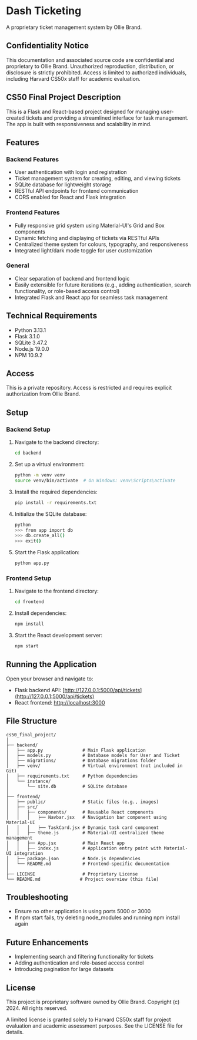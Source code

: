 # Dash Ticketing

A proprietary ticket management system by Ollie Brand.

## Confidentiality Notice

This documentation and associated source code are confidential and proprietary to Ollie Brand. Unauthorized reproduction, distribution, or disclosure is strictly prohibited. Access is limited to authorized individuals, including Harvard CS50x staff for academic evaluation.

## CS50 Final Project Description

This is a Flask and React-based project designed for managing user-created tickets and providing a streamlined interface for task management. The app is built with responsiveness and scalability in mind.

## Features

### Backend Features
- User authentication with login and registration
- Ticket management system for creating, editing, and viewing tickets
- SQLite database for lightweight storage
- RESTful API endpoints for frontend communication
- CORS enabled for React and Flask integration

### Frontend Features
- Fully responsive grid system using Material-UI's Grid and Box components
- Dynamic fetching and displaying of tickets via RESTful APIs
- Centralized theme system for colours, typography, and responsiveness
- Integrated light/dark mode toggle for user customization

### General
- Clear separation of backend and frontend logic
- Easily extensible for future iterations (e.g., adding authentication, search functionality, or role-based access control)
- Integrated Flask and React app for seamless task management

## Technical Requirements
- Python 3.13.1
- Flask 3.1.0
- SQLite 3.47.2
- Node.js 19.0.0
- NPM 10.9.2

## Access

This is a private repository. Access is restricted and requires explicit authorization from Ollie Brand.

## Setup

### Backend Setup

1. Navigate to the backend directory:
   ```bash
   cd backend
   ```

2. Set up a virtual environment:
   ```bash
   python -m venv venv
   source venv/bin/activate  # On Windows: venv\Scripts\activate
   ```

3. Install the required dependencies:
   ```bash
   pip install -r requirements.txt
   ```

4. Initialize the SQLite database:
   ```bash
   python
   >>> from app import db
   >>> db.create_all()
   >>> exit()
   ```

5. Start the Flask application:
   ```bash
   python app.py
   ```

### Frontend Setup

1. Navigate to the frontend directory:
   ```bash
   cd frontend
   ```

2. Install dependencies:
   ```bash
   npm install
   ```

3. Start the React development server:
   ```bash
   npm start
   ```

## Running the Application

Open your browser and navigate to:
- Flask backend API: [http://127.0.0.1:5000/api/tickets](http://127.0.0.1:5000/api/tickets)
- React frontend: [http://localhost:3000](http://localhost:3000)

## File Structure

```
cs50_final_project/
│
├── backend/
│   ├── app.py               # Main Flask application
│   ├── models.py            # Database models for User and Ticket
│   ├── migrations/          # Database migrations folder
│   ├── venv/                # Virtual environment (not included in Git)
│   ├── requirements.txt     # Python dependencies
│   └── instance/
│       └── site.db          # SQLite database
│
├── frontend/
│   ├── public/              # Static files (e.g., images)
│   ├── src/
│   │   ├── components/      # Reusable React components
│   │   │   ├── Navbar.jsx   # Navigation bar component using Material-UI
│   │   │   ├── TaskCard.jsx # Dynamic task card component
│   │   ├── theme.js         # Material-UI centralized theme management
│   │   ├── App.jsx          # Main React app
│   │   ├── index.js         # Application entry point with Material-UI integration
│   ├── package.json         # Node.js dependencies
│   └── README.md            # Frontend-specific documentation
│
├── LICENSE                  # Proprietary License
└── README.md               # Project overview (this file)
```

## Troubleshooting

- Ensure no other application is using ports 5000 or 3000
- If npm start fails, try deleting node_modules and running npm install again

## Future Enhancements

- Implementing search and filtering functionality for tickets
- Adding authentication and role-based access control
- Introducing pagination for large datasets

## License

This project is proprietary software owned by Ollie Brand. Copyright (c) 2024. All rights reserved.

A limited license is granted solely to Harvard CS50x staff for project evaluation and academic assessment purposes. See the LICENSE file for details.